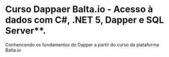 # Curso Dappaer Balta.io - Acesso à dados com C#, .NET 5, Dapper e SQL Server**.

Conhencendo os fundamentos do Dapper a partir do curso da plataforma Balta.io
